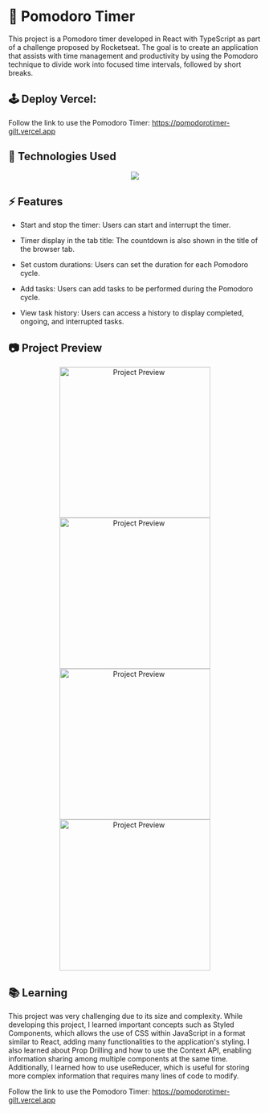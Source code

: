 # 🍅 Pomodoro Timer 
This project is a Pomodoro timer developed in React with TypeScript as part of a challenge proposed by Rocketseat. The goal is to create an application that assists with time management and productivity by using the Pomodoro technique to divide work into focused time intervals, followed by short breaks.

## 🕹️ Deploy Vercel:
Follow the link to use the Pomodoro Timer: https://pomodorotimer-gilt.vercel.app

## :rocket: Technologies Used 
<div align="center">
  <a href="https://skillicons.dev">
    <img src="https://skillicons.dev/icons?i=react,typescript,figma,js,html,css" />
  </a>
</div>

## ⚡ Features 
- Start and stop the timer: Users can start and interrupt the timer.

- Timer display in the tab title: The countdown is also shown in the title of the browser tab.

- Set custom durations: Users can set the duration for each Pomodoro cycle.

- Add tasks: Users can add tasks to be performed during the Pomodoro cycle.

- View task history: Users can access a history to display completed, ongoing, and interrupted tasks.


## 📷 Project Preview
<p align="center">
  <img src="https://github.com/user-attachments/assets/b43b6edb-a560-44ff-850f-d3b9a0951daf" alt="Project Preview" height="300"/>
  <img src="https://github.com/user-attachments/assets/e1093dc5-073e-4579-af41-08199c3fa62d" alt="Project Preview" height="300"/>
  <img src="https://github.com/user-attachments/assets/07629fc6-f6f6-4eab-8e49-a211cc5065ad" alt="Project Preview" height="300"/>
  <img src="https://github.com/user-attachments/assets/9098daa6-64e4-4ebb-9e9f-0c32fff8034f" alt="Project Preview" height="300"/>
</p>
 
## 📚 Learning
This project was very challenging due to its size and complexity. While developing this project, I learned important concepts such as Styled Components, which allows the use of CSS within JavaScript in a format similar to React, adding many functionalities to the application's styling. I also learned about Prop Drilling and how to use the Context API, enabling information sharing among multiple components at the same time. Additionally, I learned how to use useReducer, which is useful for storing more complex information that requires many lines of code to modify.

Follow the link to use the Pomodoro Timer: https://pomodorotimer-gilt.vercel.app

